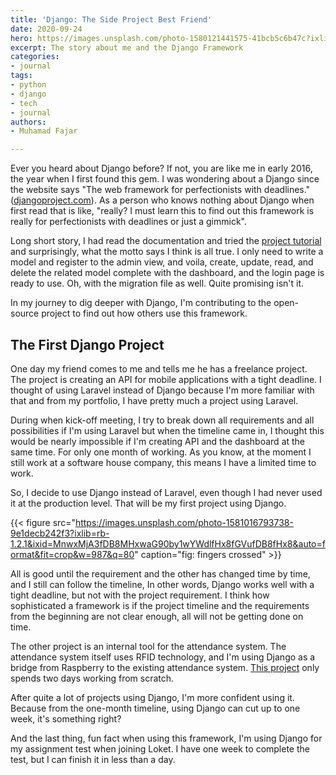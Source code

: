 ```yaml
---
title: 'Django: The Side Project Best Friend'
date: 2020-09-24
hero: https://images.unsplash.com/photo-1580121441575-41bcb5c6b47c?ixlib=rb-1.2.1&ixid=MnwxMjA3fDB8MHxwaG90by1wYWdlfHx8fGVufDB8fHx8&auto=format&fit=crop&w=2274&q=80
excerpt: The story about me and the Django Framework
categories:
- journal
tags:
- python
- django
- tech
- journal
authors:
- Muhamad Fajar

---
```

Ever you heard about Django before? If not, you are like me in early 2016, the year when I first found this gem. I was wondering about a Django since the website says "The web framework for perfectionists with deadlines." ([djangoproject.com](https://www.djangoproject.com)). As a person who knows nothing about Django when first read that is like, "really? I must learn this to find out this framework is really for perfectionists with deadlines or just a gimmick".

Long short story, I had read the documentation and tried the [project tutorial](https://docs.djangoproject.com/en/3.1/intro/tutorial01/) and surprisingly, what the motto says I think is all true. I only need to write a model and register to the admin view, and voila, create, update, read, and delete the related model complete with the dashboard, and the login page is ready to use. Oh, with the migration file as well. Quite promising isn't it.

In my journey to dig deeper with Django, I'm contributing to the open-source project to find out how others use this framework.

## The First Django Project

One day my friend comes to me and tells me he has a freelance project. The project is creating an API for mobile applications with a tight deadline. I thought of using Laravel instead of Django because I'm more familiar with that and from my portfolio, I have pretty much a project using Laravel.

During when kick-off meeting, I try to break down all requirements and all possibilities if I'm using Laravel but when the timeline came in, I thought this would be nearly impossible if I'm creating API and the dashboard at the same time. For only one month of working. As you know, at the moment I still work at a software house company, this means I have a limited time to work.

So, I decide to use Django instead of Laravel, even though I had never used it at the production level. That will be my first project using Django.

{{< figure src="https://images.unsplash.com/photo-1581016793738-9e1decb242f3?ixlib=rb-1.2.1&ixid=MnwxMjA3fDB8MHxwaG90by1wYWdlfHx8fGVufDB8fHx8&auto=format&fit=crop&w=987&q=80" caption="fig: fingers crossed" >}}

All is good until the requirement and the other has changed time by time, and I still can follow the timeline, In other words, Django works well with a tight deadline, but not with the project requirement. I think how sophisticated a framework is if the project timeline and the requirements from the beginning are not clear enough, all will not be getting done on time.

The other project is an internal tool for the attendance system. The attendance system itself uses RFID technology, and I'm using Django as a bridge from Raspberry to the existing attendance system. [This project](https://github.com/muhfajar/sshub-middleware) only spends two days working from scratch.

After quite a lot of projects using Django, I'm more confident using it. Because from the one-month timeline, using Django can cut up to one week, it's something right?

And the last thing, fun fact when using this framework, I'm using Django for my assignment test when joining Loket. I have one week to complete the test, but I can finish it in less than a day.